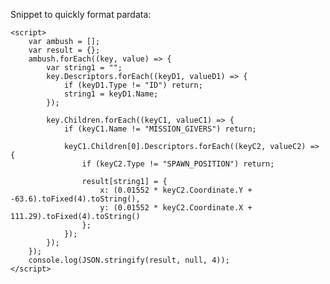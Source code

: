 Snippet to quickly format pardata:

    <script>
        var ambush = [];
        var result = {};
        ambush.forEach((key, value) => {
            var string1 = "";
            key.Descriptors.forEach((keyD1, valueD1) => {
                if (keyD1.Type != "ID") return;
                string1 = keyD1.Name;
            });

            key.Children.forEach((keyC1, valueC1) => {
                if (keyC1.Name != "MISSION_GIVERS") return;

                keyC1.Children[0].Descriptors.forEach((keyC2, valueC2) => {
                    if (keyC2.Type != "SPAWN_POSITION") return;

                    result[string1] = {
                        x: (0.01552 * keyC2.Coordinate.Y + -63.6).toFixed(4).toString(),
                        y: (0.01552 * keyC2.Coordinate.X + 111.29).toFixed(4).toString()
                    };
                });
            });
        });
        console.log(JSON.stringify(result, null, 4));
    </script>
